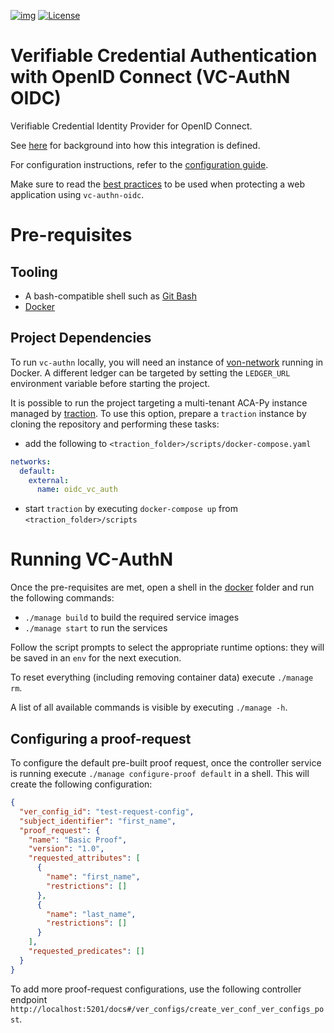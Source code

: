 [![img](https://img.shields.io/badge/Lifecycle-Maturing-007EC6)](https://github.com/bcgov/repomountie/blob/master/doc/lifecycle-badges.md)
[![License](https://img.shields.io/badge/License-Apache%202.0-blue.svg)](LICENSE)

# Verifiable Credential Authentication with OpenID Connect (VC-AuthN OIDC)

Verifiable Credential Identity Provider for OpenID Connect.

See [here](/docs/README.md) for background into how this integration is defined.

For configuration instructions, refer to the [configuration guide](/docs/ConfigurationGuide.md).

Make sure to read the [best practices](/docs/BestPractices.md) to be used when protecting a web application using `vc-authn-oidc`.

# Pre-requisites

## Tooling

- A bash-compatible shell such as [Git Bash](https://git-scm.com/downloads)
- [Docker](https://docs.docker.com/get-docker/)

## Project Dependencies

To run `vc-authn` locally, you will need an instance of [von-network](https://github.com/bcgov/von-network) running in Docker. A different ledger can be targeted by setting the `LEDGER_URL` environment variable before starting the project.

It is possible to run the project targeting a multi-tenant ACA-Py instance managed by [traction](https://github.com/bcgov/traction). To use this option, prepare a `traction` instance by cloning the repository and performing these tasks:

- add the following to `<traction_folder>/scripts/docker-compose.yaml`

```yaml
networks:
  default:
    external:
      name: oidc_vc_auth
```

- start `traction` by executing `docker-compose up` from `<traction_folder>/scripts`

# Running VC-AuthN

Once the pre-requisites are met, open a shell in the [docker](./docker/) folder and run the following commands:

- `./manage build` to build the required service images
- `./manage start` to run the services

Follow the script prompts to select the appropriate runtime options: they will be saved in an `env` for the next execution.

To reset everything (including removing container data) execute `./manage rm`.

A list of all available commands is visible by executing `./manage -h`.

## Configuring a proof-request

To configure the default pre-built proof request, once the controller service is running execute `./manage configure-proof default` in a shell.
This will create the following configuration:

```json
{
  "ver_config_id": "test-request-config",
  "subject_identifier": "first_name",
  "proof_request": {
    "name": "Basic Proof",
    "version": "1.0",
    "requested_attributes": [
      {
        "name": "first_name",
        "restrictions": []
      },
      {
        "name": "last_name",
        "restrictions": []
      }
    ],
    "requested_predicates": []
  }
}
```

To add more proof-request configurations, use the following controller endpoint `http://localhost:5201/docs#/ver_configs/create_ver_conf_ver_configs_post`.
